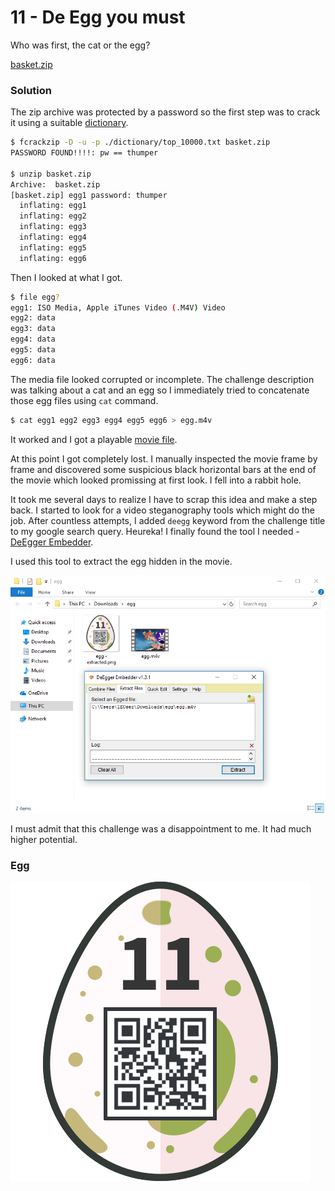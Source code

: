 # 11 - De Egg you must

Who was first, the cat or the egg?

[basket.zip](files/basket.zip)

### Solution

The zip archive was protected by a password so the first step was to crack it using a suitable [dictionary](files/dictionary/top_10000.txt).

```bash
$ fcrackzip -D -u -p ./dictionary/top_10000.txt basket.zip
PASSWORD FOUND!!!!: pw == thumper

$ unzip basket.zip
Archive:  basket.zip
[basket.zip] egg1 password: thumper
  inflating: egg1
  inflating: egg2
  inflating: egg3
  inflating: egg4
  inflating: egg5
  inflating: egg6
```

Then I looked at what I got.

```bash
$ file egg?
egg1: ISO Media, Apple iTunes Video (.M4V) Video
egg2: data
egg3: data
egg4: data
egg5: data
egg6: data
```

The media file looked corrupted or incomplete. The challenge description was talking about a cat and an egg so I immediately tried to concatenate those egg files using `cat` command.

```bash
$ cat egg1 egg2 egg3 egg4 egg5 egg6 > egg.m4v
```

It worked and I got a playable [movie file](files/egg.m4v).

At this point I got completely lost. I manually inspected the movie frame by frame and discovered some suspicious black horizontal bars at the end of the movie which looked promissing at first look. I fell into a rabbit hole.

It took me several days to realize I have to scrap this idea and make a step back. I started to look for a video steganography tools which might do the job. After countless attempts, I added `deegg` keyword from the challenge title to my google search query. Heureka! I finally found the tool I needed - [DeEgger Embedder](http://www.zasi.org/DeEgger-Embedder.php).

I used this tool to extract the egg hidden in the movie.

![egg.png](files/screenshot.png "egg.png")

I must admit that this challenge was a disappointment to me. It had much higher potential.

### Egg

![egg.png](files/egg.png "egg.png")